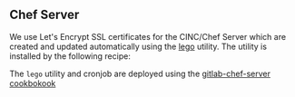 ## Chef Server

We use Let's Encrypt SSL certificates for the CINC/Chef Server which are created and updated automatically using the [lego](https://github.com/go-acme/lego) utility. The utility is installed by the following recipe:

The `lego` utility and cronjob are deployed using the [gitlab-chef-server cookbokook](https://gitlab.com/gitlab-cookbooks/gitlab-chef-server/-/blob/master/recipes/default.rb)
